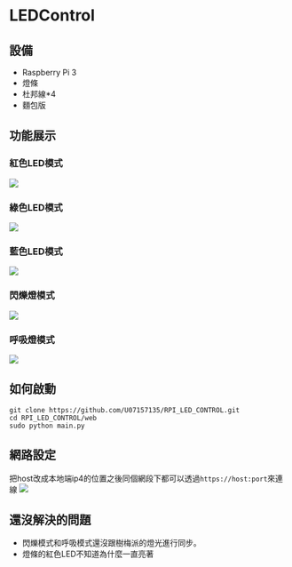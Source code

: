 # LEDControl

## 設備
* Raspberry Pi 3
* 燈條
* 杜邦線*4
* 麵包版

## 功能展示
### 紅色LED模式
![](https://github.com/U07157135/RPI_LED_CONTROL/blob/main/img/r.gif?raw=true)
### 綠色LED模式
![](https://github.com/U07157135/RPI_LED_CONTROL/blob/main/img/g.gif?raw=true)
### 藍色LED模式
![](https://github.com/U07157135/RPI_LED_CONTROL/blob/main/img/b.gif?raw=true)
### 閃爍燈模式
![](https://github.com/U07157135/RPI_LED_CONTROL/blob/main/img/shining.gif?raw=true)
### 呼吸燈模式
![](https://github.com/U07157135/RPI_LED_CONTROL/blob/main/img/breath.gif?raw=true)
## 如何啟動
```
git clone https://github.com/U07157135/RPI_LED_CONTROL.git
cd RPI_LED_CONTROL/web
sudo python main.py
```
## 網路設定
把host改成本地端ip4的位置之後同個網段下都可以透過```https://host:port```來連線
![](https://i.imgur.com/OgmW9ec.png)

## 還沒解決的問題
* 閃爍模式和呼吸模式還沒跟樹梅派的燈光進行同步。
* 燈條的紅色LED不知道為什麼一直亮著
